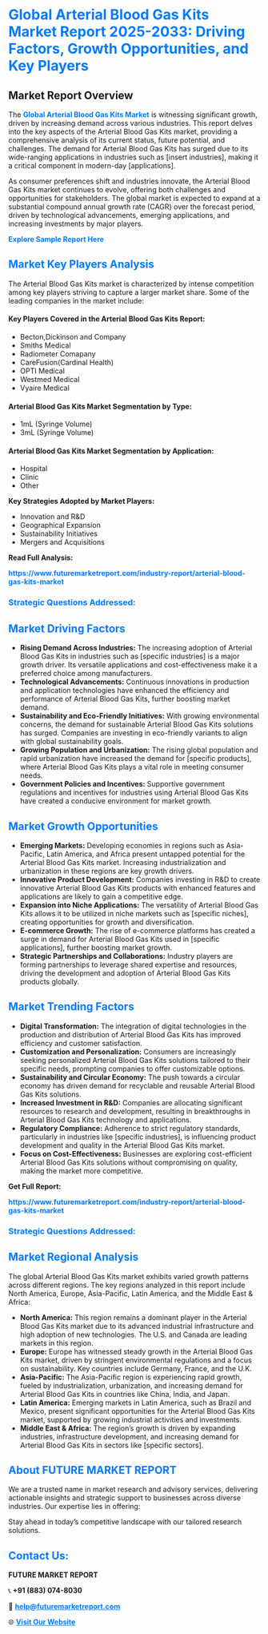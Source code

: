 <h1 style="color: #007BFF;">Global Arterial Blood Gas Kits Market Report 2025-2033: Driving Factors, Growth Opportunities, and Key Players</h1>

<section id="overview">
<h2>Market Report Overview</h2>
<p>The <a href="https://www.futuremarketreport.com/industry-report/arterial-blood-gas-kits-market" style="color: #007BFF; text-decoration: none;"><strong>Global Arterial Blood Gas Kits Market</strong></a> is witnessing significant growth, driven by increasing demand across various industries. This report delves into the key aspects of the Arterial Blood Gas Kits market, providing a comprehensive analysis of its current status, future potential, and challenges. The demand for Arterial Blood Gas Kits has surged due to its wide-ranging applications in industries such as [insert industries], making it a critical component in modern-day [applications].</p>
<p>As consumer preferences shift and industries innovate, the Arterial Blood Gas Kits market continues to evolve, offering both challenges and opportunities for stakeholders. The global market is expected to expand at a substantial compound annual growth rate (CAGR) over the forecast period, driven by technological advancements, emerging applications, and increasing investments by major players.</p>
</section>

<section id="overview">
<p><a href="https://www.futuremarketreport.com/request-sample/reportId=78743" style="color: #007BFF; text-decoration: none;"><strong>Explore Sample Report Here</strong></a></p>
</section>

<section id="key-players">
<h2 style="color: #007BFF;">Market Key Players Analysis</h2>
<p>The Arterial Blood Gas Kits market is characterized by intense competition among key players striving to capture a larger market share. Some of the leading companies in the market include:</p>
<h4>Key Players Covered in the Arterial Blood Gas Kits Report:</h4>
<ul><li>Becton,Dickinson and Company</li><li>Smiths Medical</li><li>Radiometer Comapany</li><li>CareFusion(Cardinal Health)</li><li>OPTI Medical</li><li>Westmed Medical</li><li>Vyaire Medical</li></ul>
<h4>Arterial Blood Gas Kits Market Segmentation by Type:</h4>
<ul><li>1mL (Syringe Volume)</li><li>3mL (Syringe Volume)</li></ul>

<h4>Arterial Blood Gas Kits Market Segmentation by Application:</h4>
<ul><li>Hospital</li><li>Clinic</li><li>Other</li></ul>
<p><strong>Key Strategies Adopted by Market Players:</strong></p>
<ul>
<li>Innovation and R&D</li>
<li>Geographical Expansion</li>
<li>Sustainability Initiatives</li>
<li>Mergers and Acquisitions</li>
</ul>
</section>

<section>
<p><strong>Read Full Analysis: </strong></p><a href="https://www.futuremarketreport.com/industry-report/arterial-blood-gas-kits-market" style="color: #007BFF; text-decoration: none;"><strong>https://www.futuremarketreport.com/industry-report/arterial-blood-gas-kits-market</strong></a>
<h3 style="color: #007BFF;">Strategic Questions Addressed:</h3>
</section>

<section id="driving-factors">
<h2 style="color: #007BFF;">Market Driving Factors</h2>
<ul>
<li><strong>Rising Demand Across Industries:</strong> The increasing adoption of Arterial Blood Gas Kits in industries such as [specific industries] is a major growth driver. Its versatile applications and cost-effectiveness make it a preferred choice among manufacturers.</li>
<li><strong>Technological Advancements:</strong> Continuous innovations in production and application technologies have enhanced the efficiency and performance of Arterial Blood Gas Kits, further boosting market demand.</li>
<li><strong>Sustainability and Eco-Friendly Initiatives:</strong> With growing environmental concerns, the demand for sustainable Arterial Blood Gas Kits solutions has surged. Companies are investing in eco-friendly variants to align with global sustainability goals.</li>
<li><strong>Growing Population and Urbanization:</strong> The rising global population and rapid urbanization have increased the demand for [specific products], where Arterial Blood Gas Kits plays a vital role in meeting consumer needs.</li>
<li><strong>Government Policies and Incentives:</strong> Supportive government regulations and incentives for industries using Arterial Blood Gas Kits have created a conducive environment for market growth.</li>
</ul>
</section>

<section id="growth-opportunities">
<h2 style="color: #007BFF;">Market Growth Opportunities</h2>
<ul>
<li><strong>Emerging Markets:</strong> Developing economies in regions such as Asia-Pacific, Latin America, and Africa present untapped potential for the Arterial Blood Gas Kits market. Increasing industrialization and urbanization in these regions are key growth drivers.</li>
<li><strong>Innovative Product Development:</strong> Companies investing in R&D to create innovative Arterial Blood Gas Kits products with enhanced features and applications are likely to gain a competitive edge.</li>
<li><strong>Expansion into Niche Applications:</strong> The versatility of Arterial Blood Gas Kits allows it to be utilized in niche markets such as [specific niches], creating opportunities for growth and diversification.</li>
<li><strong>E-commerce Growth:</strong> The rise of e-commerce platforms has created a surge in demand for Arterial Blood Gas Kits used in [specific applications], further boosting market growth.</li>
<li><strong>Strategic Partnerships and Collaborations:</strong> Industry players are forming partnerships to leverage shared expertise and resources, driving the development and adoption of Arterial Blood Gas Kits products globally.</li>
</ul>
</section>

<section id="trending-factors">
<h2 style="color: #007BFF;">Market Trending Factors</h2>
<ul>
<li><strong>Digital Transformation:</strong> The integration of digital technologies in the production and distribution of Arterial Blood Gas Kits has improved efficiency and customer satisfaction.</li>
<li><strong>Customization and Personalization:</strong> Consumers are increasingly seeking personalized Arterial Blood Gas Kits solutions tailored to their specific needs, prompting companies to offer customizable options.</li>
<li><strong>Sustainability and Circular Economy:</strong> The push towards a circular economy has driven demand for recyclable and reusable Arterial Blood Gas Kits solutions.</li>
<li><strong>Increased Investment in R&D:</strong> Companies are allocating significant resources to research and development, resulting in breakthroughs in Arterial Blood Gas Kits technology and applications.</li>
<li><strong>Regulatory Compliance:</strong> Adherence to strict regulatory standards, particularly in industries like [specific industries], is influencing product development and quality in the Arterial Blood Gas Kits market.</li>
<li><strong>Focus on Cost-Effectiveness:</strong> Businesses are exploring cost-efficient Arterial Blood Gas Kits solutions without compromising on quality, making the market more competitive.</li>
</ul>
</section>

<section>
<p><strong>Get Full Report: </strong></p><a href="https://www.futuremarketreport.com/industry-report/arterial-blood-gas-kits-market" style="color: #007BFF; text-decoration: none;"><strong>https://www.futuremarketreport.com/industry-report/arterial-blood-gas-kits-market</strong></a>
<h3 style="color: #007BFF;">Strategic Questions Addressed:</h3>
</section>


<section id="regional-analysis">
<h2 style="color: #007BFF;">Market Regional Analysis</h2>
<p>The global Arterial Blood Gas Kits market exhibits varied growth patterns across different regions. The key regions analyzed in this report include North America, Europe, Asia-Pacific, Latin America, and the Middle East & Africa:</p>
<ul>
<li><strong>North America:</strong> This region remains a dominant player in the Arterial Blood Gas Kits market due to its advanced industrial infrastructure and high adoption of new technologies. The U.S. and Canada are leading markets in this region.</li>
<li><strong>Europe:</strong> Europe has witnessed steady growth in the Arterial Blood Gas Kits market, driven by stringent environmental regulations and a focus on sustainability. Key countries include Germany, France, and the U.K.</li>
<li><strong>Asia-Pacific:</strong> The Asia-Pacific region is experiencing rapid growth, fueled by industrialization, urbanization, and increasing demand for Arterial Blood Gas Kits in countries like China, India, and Japan.</li>
<li><strong>Latin America:</strong> Emerging markets in Latin America, such as Brazil and Mexico, present significant opportunities for the Arterial Blood Gas Kits market, supported by growing industrial activities and investments.</li>
<li><strong>Middle East & Africa:</strong> The region’s growth is driven by expanding industries, infrastructure development, and increasing demand for Arterial Blood Gas Kits in sectors like [specific sectors].</li>
</ul>
</section>

<footer>
<h2 style="color: #007BFF;">About FUTURE MARKET REPORT</h2>
<p>We are a trusted name in market research and advisory services, delivering actionable insights and strategic support to businesses across diverse industries. Our expertise lies in offering:</p>

<p>Stay ahead in today’s competitive landscape with our tailored research solutions.</p>

<h2 style="color: #007BFF;">Contact Us:</h2>
<p><strong>FUTURE MARKET REPORT</strong></p>
<p>📞 <strong>+91 (883) 074-8030</strong></p>
<p>📧 <strong><a href="mailto:help@futuremarketreport.com" style="color: #007BFF;">help@futuremarketreport.com</a></strong></p>
<p>🌐 <strong><a href="https://www.futuremarketreport.com/" style="color: #007BFF;">Visit Our Website</a></strong></p>
</footer>